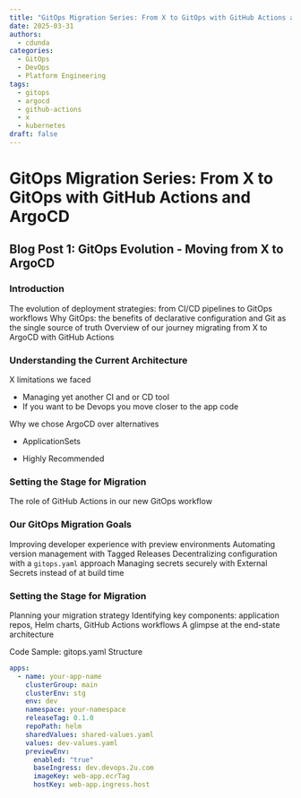 ```yaml
---
title: "GitOps Migration Series: From X to GitOps with GitHub Actions and ArgoCD"
date: 2025-03-31
authors:
  - cdunda
categories:
  - GitOps
  - DevOps
  - Platform Engineering
tags:
  - gitops
  - argocd
  - github-actions
  - x
  - kubernetes
draft: false
---
```


# GitOps Migration Series: From X to GitOps with GitHub Actions and ArgoCD

## Blog Post 1: GitOps Evolution - Moving from X to ArgoCD

### Introduction

The evolution of deployment strategies: from CI/CD pipelines to GitOps workflows
Why GitOps: the benefits of declarative configuration and Git as the single source of truth
Overview of our journey migrating from X to ArgoCD with GitHub Actions

<!-- more -->

### Understanding the Current Architecture

X limitations we faced

- Managing yet another CI and or CD tool
- If you want to be Devops you move closer to the app code

Why we chose ArgoCD over alternatives

- ApplicationSets

- Highly Recommended

### Setting the Stage for Migration

The role of GitHub Actions in our new GitOps workflow

### Our GitOps Migration Goals

Improving developer experience with preview environments
Automating version management with Tagged Releases
Decentralizing configuration with a `gitops.yaml` approach
Managing secrets securely with External Secrets instead of at build time

### Setting the Stage for Migration

Planning your migration strategy
Identifying key components: application repos, Helm charts, GitHub Actions workflows
A glimpse at the end-state architecture

Code Sample: gitops.yaml Structure

```yaml
apps:
  - name: your-app-name
    clusterGroup: main
    clusterEnv: stg
    env: dev
    namespace: your-namespace
    releaseTag: 0.1.0
    repoPath: helm
    sharedValues: shared-values.yaml
    values: dev-values.yaml
    previewEnv:
      enabled: "true"
      baseIngress: dev.devops.2u.com
      imageKey: web-app.ecrTag
      hostKey: web-app.ingress.host
```
